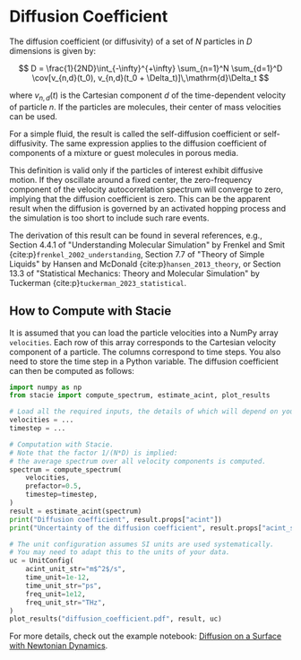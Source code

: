 # Diffusion Coefficient

The diffusion coefficient (or diffusivity) of a set of $N$ particles in $D$ dimensions is given by:

$$
    D = \frac{1}{2ND}\int_{-\infty}^{+\infty}
        \sum_{n=1}^N \sum_{d=1}^D
        \cov[v_{n,d}(t_0), v_{n,d}(t_0 + \Delta_t)]\,\mathrm{d}\Delta_t
$$

where $v_{n,d}(t)$ is the Cartesian component $d$ of the time-dependent velocity of particle $n$.
If the particles are molecules, their center of mass velocities can be used.

For a simple fluid, the result is called the self-diffusion coefficient or self-diffusivity.
The same expression applies to the diffusion coefficient of components of a mixture
or guest molecules in porous media.

This definition is valid only if the particles of interest exhibit diffusive motion.
If they oscillate around a fixed center,
the zero-frequency component of the velocity autocorrelation spectrum will converge to zero,
implying that the diffusion coefficient is zero.
This can be the apparent result when the diffusion is governed by an activated hopping process
and the simulation is too short to include such rare events.

The derivation of this result can be found in several references, e.g.,
Section 4.4.1 of "Understanding Molecular Simulation"
by Frenkel and Smit {cite:p}`frenkel_2002_understanding`,
Section 7.7 of "Theory of Simple Liquids"
by Hansen and McDonald {cite:p}`hansen_2013_theory`,
or Section 13.3 of "Statistical Mechanics: Theory and Molecular Simulation"
by Tuckerman {cite:p}`tuckerman_2023_statistical`.


## How to Compute with Stacie

It is assumed that you can load the particle velocities into a NumPy array `velocities`.
Each row of this array corresponds to the Cartesian velocity component of a particle.
The columns correspond to time steps.
You also need to store the time step in a Python variable.
The diffusion coefficient can then be computed as follows:

```python
import numpy as np
from stacie import compute_spectrum, estimate_acint, plot_results

# Load all the required inputs, the details of which will depend on your use case.
velocities = ...
timestep = ...

# Computation with Stacie.
# Note that the factor 1/(N*D) is implied:
# the average spectrum over all velocity components is computed.
spectrum = compute_spectrum(
    velocities,
    prefactor=0.5,
    timestep=timestep,
)
result = estimate_acint(spectrum)
print("Diffusion coefficient", result.props["acint"])
print("Uncertainty of the diffusion coefficient", result.props["acint_std"])

# The unit configuration assumes SI units are used systematically.
# You may need to adapt this to the units of your data.
uc = UnitConfig(
    acint_unit_str="m$^2$/s",
    time_unit=1e-12,
    time_unit_str="ps",
    freq_unit=1e12,
    freq_unit_str="THz",
)
plot_results("diffusion_coefficient.pdf", result, uc)
```

For more details, check out the example notebook: [Diffusion on a Surface with Newtonian Dynamics](../../examples/surface_diffusion.py).
